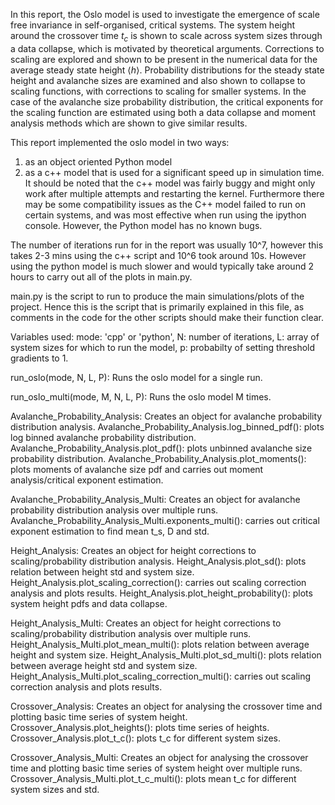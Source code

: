 In this report, the Oslo model is used to investigate the emergence of scale free invariance in self-organised, critical systems. The system height around the crossover time $t_c$ is shown to scale across system sizes through a data collapse, which is motivated by theoretical arguments. Corrections to scaling are explored and shown to be present in the numerical data for the average steady state height $\langle{h}\rangle$. Probability distributions for the steady state height and avalanche sizes are examined and also shown to collapse to scaling functions, with corrections to scaling for smaller systems. In the case of the avalanche size probability distribution, the critical exponents for the scaling function are estimated using both a data collapse and moment analysis methods which are shown to give similar results.


This report implemented the oslo model in two ways: 
1) as an object oriented Python model 
2) as a c++ model that is used for a significant speed up in simulation time. 
It should be noted that the c++ model was fairly buggy and might only work after multiple attempts and restarting the kernel. Furthermore there may be some compatibility issues as the C++ model failed to run on certain systems, and was most effective when run using the ipython console. However, the Python model has no known bugs. 

The number of iterations run for in the report was usually 10^7, however this takes 2-3 mins using the c++ script and 10^6 took around 10s.
However using the python model is much slower and would typically take around 2 hours to carry out all of the plots in main.py.

main.py is the script to run to produce the main simulations/plots of the project. Hence this is the script that is primarily explained in this file, as comments in the code for the other scripts should make their function clear.

Variables used: mode: 'cpp' or 'python', N: number of iterations, L: array of system sizes for which to run the model, p: probabilty of setting threshold gradients to 1.

run_oslo(mode, N, L, P): Runs the oslo model for a single run.

run_oslo_multi(mode, M, N, L, P): Runs the oslo model M times.

Avalanche_Probability_Analysis: Creates an object for avalanche probability distribution analysis.
Avalanche_Probability_Analysis.log_binned_pdf(): plots log binned avalanche probability distribution.
Avalanche_Probability_Analysis.plot_pdf(): plots unbinned avalanche size probability distribution.
Avalanche_Probability_Analysis.plot_moments(): plots moments of avalanche size pdf and carries out moment analysis/critical exponent estimation.

Avalanche_Probability_Analysis_Multi: Creates an object for avalanche probability distribution analysis over multiple runs.
Avalanche_Probability_Analysis_Multi.exponents_multi(): carries out critical exponent estimation to find mean t_s, D and std.

Height_Analysis: Creates an object for height corrections to scaling/probability distribution analysis. 
Height_Analysis.plot_sd(): plots relation between height std and system size.
Height_Analysis.plot_scaling_correction(): carries out scaling correction analysis and plots results.
Height_Analysis.plot_height_probability(): plots system height pdfs and data collapse.

Height_Analysis_Multi: Creates an object for height corrections to scaling/probability distribution analysis over multiple runs.
Height_Analysis_Multi.plot_mean_multi(): plots relation between average height and system size.
Height_Analysis_Multi.plot_sd_multi(): plots relation between average height std and system size.
Height_Analysis_Multi.plot_scaling_correction_multi(): carries out scaling correction analysis and plots results.

Crossover_Analysis: Creates an object for analysing the crossover time and plotting basic time series of system height.
Crossover_Analysis.plot_heights(): plots time series of heights.
Crossover_Analysis.plot_t_c(): plots t_c for different system sizes.

Crossover_Analysis_Multi: Creates an object for analysing the crossover time and plotting basic time series of system height over multiple runs.
Crossover_Analysis_Multi.plot_t_c_multi(): plots mean t_c for different system sizes and std.

